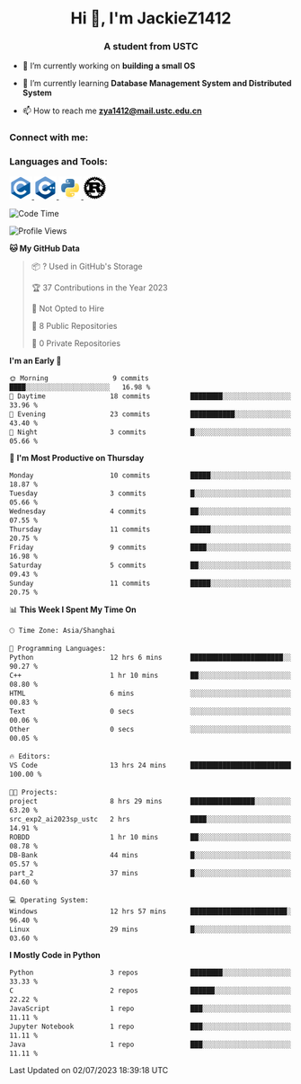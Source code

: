 <h1 align="center">Hi 👋, I'm JackieZ1412</h1>
<h3 align="center">A student from USTC</h3>

- 🔭 I’m currently working on **building a small OS**

- 🌱 I’m currently learning **Database Management System and Distributed System**

- 📫 How to reach me **zya1412@mail.ustc.edu.cn**

<h3 align="left">Connect with me:</h3>
<p align="left">
</p>

<h3 align="left">Languages and Tools:</h3>
<p align="left"> <a href="https://www.cprogramming.com/" target="_blank" rel="noreferrer"> <img src="https://raw.githubusercontent.com/devicons/devicon/master/icons/c/c-original.svg" alt="c" width="40" height="40"/> </a> <a href="https://www.w3schools.com/cpp/" target="_blank" rel="noreferrer"> <img src="https://raw.githubusercontent.com/devicons/devicon/master/icons/cplusplus/cplusplus-original.svg" alt="cplusplus" width="40" height="40"/> </a> <a href="https://www.python.org" target="_blank" rel="noreferrer"> <img src="https://raw.githubusercontent.com/devicons/devicon/master/icons/python/python-original.svg" alt="python" width="40" height="40"/> </a> <a href="https://www.rust-lang.org" target="_blank" rel="noreferrer"> <img src="https://raw.githubusercontent.com/devicons/devicon/master/icons/rust/rust-plain.svg" alt="rust" width="40" height="40"/> </a> </p>



<!--START_SECTION:waka-->
![Code Time](http://img.shields.io/badge/Code%20Time-464%20hrs%2038%20mins-blue)

![Profile Views](http://img.shields.io/badge/Profile%20Views-0-blue)

**🐱 My GitHub Data** 

> 📦 ? Used in GitHub's Storage 
 > 
> 🏆 37 Contributions in the Year 2023
 > 
> 🚫 Not Opted to Hire
 > 
> 📜 8 Public Repositories 
 > 
> 🔑 0 Private Repositories 
 > 
**I'm an Early 🐤** 

```text
🌞 Morning                9 commits           ████░░░░░░░░░░░░░░░░░░░░░   16.98 % 
🌆 Daytime                18 commits          ████████░░░░░░░░░░░░░░░░░   33.96 % 
🌃 Evening                23 commits          ███████████░░░░░░░░░░░░░░   43.40 % 
🌙 Night                  3 commits           █░░░░░░░░░░░░░░░░░░░░░░░░   05.66 % 
```
📅 **I'm Most Productive on Thursday** 

```text
Monday                   10 commits          █████░░░░░░░░░░░░░░░░░░░░   18.87 % 
Tuesday                  3 commits           █░░░░░░░░░░░░░░░░░░░░░░░░   05.66 % 
Wednesday                4 commits           ██░░░░░░░░░░░░░░░░░░░░░░░   07.55 % 
Thursday                 11 commits          █████░░░░░░░░░░░░░░░░░░░░   20.75 % 
Friday                   9 commits           ████░░░░░░░░░░░░░░░░░░░░░   16.98 % 
Saturday                 5 commits           ██░░░░░░░░░░░░░░░░░░░░░░░   09.43 % 
Sunday                   11 commits          █████░░░░░░░░░░░░░░░░░░░░   20.75 % 
```


📊 **This Week I Spent My Time On** 

```text
🕑︎ Time Zone: Asia/Shanghai

💬 Programming Languages: 
Python                   12 hrs 6 mins       ███████████████████████░░   90.27 % 
C++                      1 hr 10 mins        ██░░░░░░░░░░░░░░░░░░░░░░░   08.80 % 
HTML                     6 mins              ░░░░░░░░░░░░░░░░░░░░░░░░░   00.83 % 
Text                     0 secs              ░░░░░░░░░░░░░░░░░░░░░░░░░   00.06 % 
Other                    0 secs              ░░░░░░░░░░░░░░░░░░░░░░░░░   00.05 % 

🔥 Editors: 
VS Code                  13 hrs 24 mins      █████████████████████████   100.00 % 

🐱‍💻 Projects: 
project                  8 hrs 29 mins       ████████████████░░░░░░░░░   63.20 % 
src_exp2_ai2023sp_ustc   2 hrs               ████░░░░░░░░░░░░░░░░░░░░░   14.91 % 
ROBDD                    1 hr 10 mins        ██░░░░░░░░░░░░░░░░░░░░░░░   08.78 % 
DB-Bank                  44 mins             █░░░░░░░░░░░░░░░░░░░░░░░░   05.57 % 
part_2                   37 mins             █░░░░░░░░░░░░░░░░░░░░░░░░   04.60 % 

💻 Operating System: 
Windows                  12 hrs 57 mins      ████████████████████████░   96.40 % 
Linux                    29 mins             █░░░░░░░░░░░░░░░░░░░░░░░░   03.60 % 
```

**I Mostly Code in Python** 

```text
Python                   3 repos             ████████░░░░░░░░░░░░░░░░░   33.33 % 
C                        2 repos             ██████░░░░░░░░░░░░░░░░░░░   22.22 % 
JavaScript               1 repo              ███░░░░░░░░░░░░░░░░░░░░░░   11.11 % 
Jupyter Notebook         1 repo              ███░░░░░░░░░░░░░░░░░░░░░░   11.11 % 
Java                     1 repo              ███░░░░░░░░░░░░░░░░░░░░░░   11.11 % 
```




 Last Updated on 02/07/2023 18:39:18 UTC
<!--END_SECTION:waka-->
